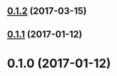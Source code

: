 <a name="0.1.2"></a>
## [0.1.2](https://github.com/danielo515/object-translate/compare/v0.1.1...v0.1.2) (2017-03-15)



<a name="0.1.1"></a>
## [0.1.1](https://github.com/danielo515/object-translate/compare/v0.1.0...v0.1.1) (2017-01-12)



<a name="0.1.0"></a>
# 0.1.0 (2017-01-12)



